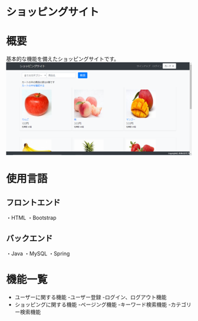 # ショッピングサイト
 
# 概要
 
基本的な機能を備えたショッピングサイトです。
![サンプル画像](./netshop.png)
 
# 使用言語
 
## フロントエンド

・HTML
・Bootstrap

## バックエンド

・Java
・MySQL
・Spring
 
# 機能一覧
 
- ユーザーに関する機能
  -ユーザー登録
  -ログイン、ログアウト機能
- ショッピングに関する機能
  -ページング機能
  -キーワード検索機能
  -カテゴリー検索機能
